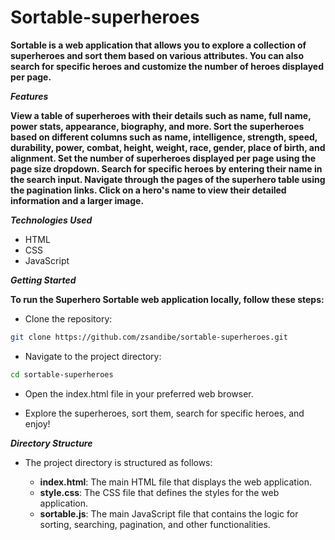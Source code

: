 # Sortable-superheroes

**Sortable is a web application that allows you to explore a collection of superheroes and sort them based on various attributes. You can also search for specific heroes and customize the number of heroes displayed per page.**

***Features***

**View a table of superheroes with their details such as name, full name, power stats, appearance, biography, and more.
Sort the superheroes based on different columns such as name, intelligence, strength, speed, durability, power, combat, height, weight, race, gender, place of birth, and alignment.
Set the number of superheroes displayed per page using the page size dropdown.
Search for specific heroes by entering their name in the search input.
Navigate through the pages of the superhero table using the pagination links.
Click on a hero's name to view their detailed information and a larger image.**

***Technologies Used***

+    HTML
+    CSS
+    JavaScript

***Getting Started***

**To run the Superhero Sortable web application locally, follow these steps:**

+ Clone the repository:

```bash
git clone https://github.com/zsandibe/sortable-superheroes.git
```

+ Navigate to the project directory:

```bash
cd sortable-superheroes
```

+ Open the index.html file in your preferred web browser.

+ Explore the superheroes, sort them, search for specific heroes, and enjoy!

***Directory Structure***

+ The project directory is structured as follows:

    + **index.html**: The main HTML file that displays the web application.
    + **style.css**: The CSS file that defines the styles for the web application.
    + **sortable.js**: The main JavaScript file that contains the logic for sorting, searching, pagination, and other functionalities.
    